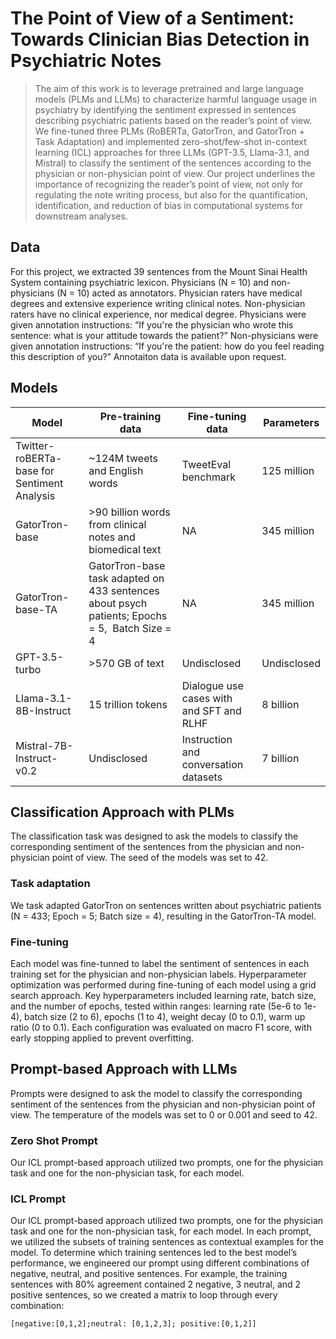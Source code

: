 # The Point of View of a Sentiment: Towards Clinician Bias Detection in Psychiatric Notes
> The aim of this work is to leverage pretrained and large language models (PLMs and LLMs) to characterize harmful language usage in psychiatry
> by identifying the sentiment expressed in sentences describing psychiatric patients based on the reader’s point of view. We fine-tuned three PLMs
> (RoBERTa, GatorTron, and GatorTron + Task Adaptation) and implemented zero-shot/few-shot in-context learning (ICL) approaches for three LLMs
> (GPT-3.5, Llama-3.1, and Mistral) to classify the sentiment of the sentences according to the physician or non-physician point of view.
> Our project underlines the importance of recognizing the reader’s point of view, not only for regulating the note writing process,
> but also for the quantification, identification, and reduction of bias in computational systems for downstream analyses.
## Data
For this project, we extracted 39 sentences from the Mount Sinai Health System containing psychiatric lexicon. 
Physicians (N = 10) and non-physicians (N = 10) acted as annotators. 
Physician raters have medical degrees and extensive experience writing clinical notes. 
Non-physician raters have no clinical experience, nor medical degree. 
Physicians were given annotation instructions: “If you're the physician who wrote this sentence: what is your attitude towards the patient?”
Non-physicians were given annotation instructions: “If you're the patient: how do you feel reading this description of you?”
Annotaiton data is available upon request.
## Models
|Model|Pre-training data|Fine-tuning data|Parameters|
|-----|-----------------|----------------|----------|
|Twitter-roBERTa-base for Sentiment Analysis|~124M tweets and English words|TweetEval benchmark|125 million|
|GatorTron-base|>90 billion words from clinical notes and biomedical text|NA|345 million|
|GatorTron-base-TA|GatorTron-base task adapted on 433 sentences about psych patients; Epochs = 5,  Batch Size = 4|NA|345 million|
|GPT-3.5-turbo|>570 GB of text|Undisclosed|Undisclosed|
|Llama-3.1-8B-Instruct|15 trillion tokens|Dialogue use cases with and SFT and RLHF|8 billion|
|Mistral-7B-Instruct-v0.2|Undisclosed|Instruction and conversation datasets|7 billion|
## Classification Approach with PLMs
The classification task was designed to ask the models to classify the corresponding sentiment of the sentences from the physician and non-physician point of view. 
The seed of the models was set to 42.
### Task adaptation
We task adapted GatorTron on sentences written about psychiatric patients (N = 433; Epoch = 5; Batch size = 4), resulting in the GatorTron-TA model.
### Fine-tuning
Each model was fine-tunned to label the sentiment of sentences in each training set for the physician and non-physician labels.
Hyperparameter optimization was performed during fine-tuning of each model using a grid search approach. 
Key hyperparameters included learning rate, batch size, and the number of epochs, tested within ranges: learning rate (5e-6 to 1e-4), batch size (2 to 6), epochs (1 to 4), weight decay (0 to 0.1), warm up ratio (0 to 0.1). 
Each configuration was evaluated on macro F1 score, with early stopping applied to prevent overfitting. 
## Prompt-based Approach with LLMs
Prompts were designed to ask the model to classify the corresponding sentiment of the sentences from the physician and non-physician point of view. 
The temperature of the models was set to 0 or 0.001 and seed to 42.
### Zero Shot Prompt
Our ICL prompt-based approach utilized two prompts, one for the physician task and one for the non-physician task, for each model.
### ICL Prompt
Our ICL prompt-based approach utilized two prompts, one for the physician task and one for the non-physician task, for each model. 
In each prompt, we utilized the subsets of training sentences as contextual examples for the model. 
To determine which training sentences led to the best model’s performance, we engineered our prompt using different combinations of negative, neutral, and positive sentences. 
For example, the training sentences with 80% agreement contained 2 negative, 3 neutral, and 2 positive sentences, so we created a matrix to loop through every combination: 
```
[negative:[0,1,2];neutral: [0,1,2,3]; positive:[0,1,2]]
```


